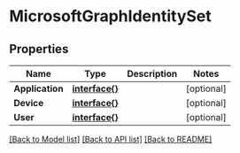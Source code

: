 # MicrosoftGraphIdentitySet

## Properties

Name | Type | Description | Notes
------------ | ------------- | ------------- | -------------
**Application** | [**interface{}**](.md) |  | [optional] 
**Device** | [**interface{}**](.md) |  | [optional] 
**User** | [**interface{}**](.md) |  | [optional] 

[[Back to Model list]](../README.md#documentation-for-models) [[Back to API list]](../README.md#documentation-for-api-endpoints) [[Back to README]](../README.md)


